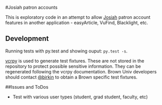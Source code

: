 #Josiah patron accounts

This is exploratory code in an attempt to allow [Josiah](http://josiah.brown.edu/) patron account features in another application - easyArticle, VuFind, Blacklight, etc.

## Development

Running tests with py.test and showing ouput: `py.test -s`.

[vcrpy](https://github.com/kevin1024/vcrpy) is used to generate test fixtures.  These are not stored in the repository to protect possible sensitive information.  They can be regenerated following the vcrpy documentation.  Brown Univ developers should contact [@birkin](https://github.com/birkin) to obtain a Brown specific test fixtures.


##Issues and ToDos

 * Test with various user types (student, grad student, faculty, etc)
